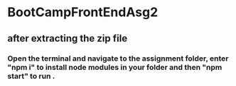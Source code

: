 # BootCampFrontEndAsg2
## after extracting the zip file
### Open the terminal and navigate to the assignment folder, enter "npm i" to install node modules in your  folder and then "npm start" to run .

